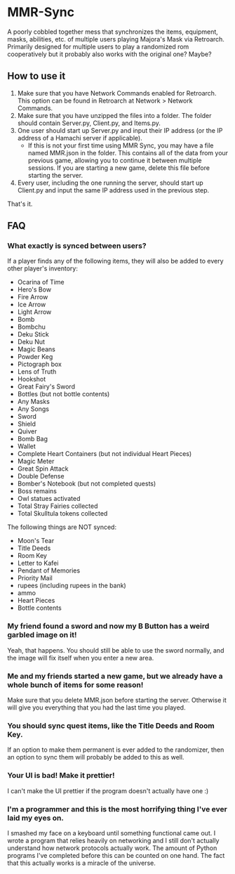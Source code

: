 # MMR-Sync
A poorly cobbled together mess that synchronizes the items, equipment, masks, abilities, etc. of multiple users playing Majora's Mask via Retroarch. Primarily designed for multiple users to play a randomized rom cooperatively but it probably also works with the original one? Maybe?

## How to use it
1. Make sure that you have Network Commands enabled for Retroarch. This option can be found in Retroarch at Network > Network Commands.
2. Make sure that you have unzipped the files into a folder. The folder should contain Server.py, Client.py, and Items.py.
3. One user should start up Server.py and input their IP address (or the IP address of a Hamachi server if applicable).
   - If this is not your first time using MMR Sync, you may have a file named MMR.json in the folder. This contains all of the data from your previous game, allowing you to continue it between multiple sessions. If you are starting a new game, delete this file before starting the server.
4. Every user, including the one running the server, should start up Client.py and input the same IP address used in the previous step.

That's it.

## FAQ
### What exactly is synced between users?
If a player finds any of the following items, they will also be added to every other player's inventory:
* Ocarina of Time
* Hero's Bow
* Fire Arrow
* Ice Arrow
* Light Arrow
* Bomb
* Bombchu
* Deku Stick
* Deku Nut
* Magic Beans
* Powder Keg
* Pictograph box
* Lens of Truth
* Hookshot
* Great Fairy's Sword
* Bottles (but not bottle contents)
* Any Masks
* Any Songs
* Sword
* Shield
* Quiver
* Bomb Bag
* Wallet
* Complete Heart Containers (but not individual Heart Pieces)
* Magic Meter
* Great Spin Attack
* Double Defense
* Bomber's Notebook (but not completed quests)
* Boss remains
* Owl statues activated
* Total Stray Fairies collected
* Total Skulltula tokens collected

The following things are NOT synced:
* Moon's Tear
* Title Deeds
* Room Key
* Letter to Kafei
* Pendant of Memories
* Priority Mail
* rupees (including rupees in the bank)
* ammo
* Heart Pieces
* Bottle contents

### My friend found a sword and now my B Button has a weird garbled image on it!
Yeah, that happens. You should still be able to use the sword normally, and the image will fix itself when you enter a new area.

### Me and my friends started a new game, but we already have a whole bunch of items for some reason!
Make sure that you delete MMR.json before starting the server. Otherwise it will give you everything that you had the last time you played.

### You should sync quest items, like the Title Deeds and Room Key.
If an option to make them permanent is ever added to the randomizer, then an option to sync them will probably be added to this as well.

### Your UI is bad! Make it prettier!
I can't make the UI prettier if the program doesn't actually have one :)

### I'm a programmer and this is the most horrifying thing I've ever laid my eyes on.
I smashed my face on a keyboard until something functional came out. I wrote a program that relies heavily on networking and I still don't actually understand how network protocols actually work. The amount of Python programs I've completed before this can be counted on one hand. The fact that this actually works is a miracle of the universe.
